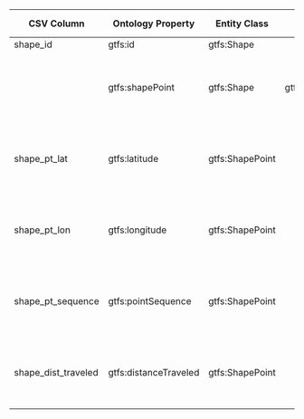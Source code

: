 | CSV Column           | Ontology Property | Entity Class | Rel. Entity Class | Subject Generation    | Join Condition | Datatype | Function Name | Function Output |
| --- | --- | --- | --- | --- | --- | --- | --- | --- |
| shape_id | gtfs:id | gtfs:Shape |  | ex:shape/{shape_id} |  | xsd:string |  |  |
|  | gtfs:shapePoint | gtfs:Shape | gtfs:ShapePoint | ex:shape/{shape_id} | The subject is generated for each unique `shape_id`. |  |  |  |
| shape_pt_lat | gtfs:latitude | gtfs:ShapePoint |  | ex:shapepoint/{shape_id}-{shape_pt_sequence} | The subject is generated for each row in the CSV. | geo:lat |  |  |
| shape_pt_lon | gtfs:longitude | gtfs:ShapePoint |  | ex:shapepoint/{shape_id}-{shape_pt_sequence} | The subject is generated for each row in the CSV. | geo:long |  |  |
| shape_pt_sequence | gtfs:pointSequence | gtfs:ShapePoint |  | ex:shapepoint/{shape_id}-{shape_pt_sequence} | The subject is generated for each row in the CSV. | xsd:nonNegativeInteger |  |  |
| shape_dist_traveled | gtfs:distanceTraveled | gtfs:ShapePoint |  | ex:shapepoint/{shape_id}-{shape_pt_sequence} | The subject is generated for each row in the CSV. | gtfs:nonNegativeFloat |  |  |
